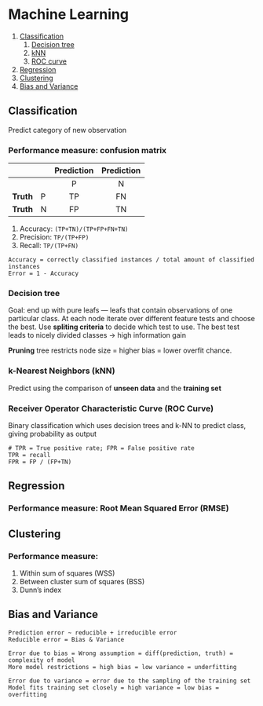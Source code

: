 # Machine Learning

1. [Classification](#classification)
    1. [Decision tree]()
    2. [kNN]()
    3. [ROC curve]()
2. [Regression](#regression)
3. [Clustering](#clustering)
4. [Bias and Variance](#bias-and-variance)


## Classification
Predict category of new observation

### Performance measure: confusion matrix

|||Prediction|Prediction|
| --- | --- | :---: | :---: |
||| P | N |
| **Truth** | P | TP | FN |
| **Truth** | N | FP | TN |

1. Accuracy: `(TP+TN)/(TP+FP+FN+TN)`
2. Precision: `TP/(TP+FP)`
3. Recall: `TP/(TP+FN)`

```
Accuracy = correctly classified instances / total amount of classified instances
Error = 1 - Accuracy
```

### Decision tree
Goal: end up with pure leafs — leafs that contain observations of one particular class. At each node iterate over different feature tests and choose the best. Use **spliting criteria** to decide which test to use. The best test leads to nicely divided classes -> high information gain

**Pruning** tree restricts node size = higher bias = lower overfit chance.

### k-Nearest Neighbors (kNN)
Predict using the comparison of **unseen data** and the **training set**

### Receiver Operator Characteristic Curve (ROC Curve)
Binary classification which uses decision trees and k-NN to predict class, giving probability as output

```
# TPR = True positive rate; FPR = False positive rate
TPR = recall
FPR = FP / (FP+TN)
```


## Regression
### Performance measure: Root Mean Squared Error (RMSE)

## Clustering
### Performance measure:
1. Within sum of squares (WSS)
2. Between cluster sum of squares (BSS)
3. Dunn’s index

## Bias and Variance
```
Prediction error ~ reducible + irreducible error
Reducible error = Bias & Variance
```
```
Error due to bias = Wrong assumption = diff(prediction, truth) = complexity of model
More model restrictions = high bias = low variance = underfitting
```
```
Error due to variance = error due to the sampling of the training set
Model fits training set closely = high variance = low bias = overfitting
```
